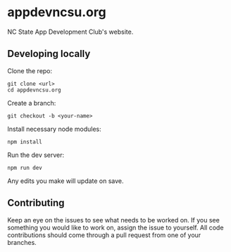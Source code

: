 # appdevncsu.org

NC State App Development Club's website.

## Developing locally

Clone the repo:

```
git clone <url>
cd appdevncsu.org
```

Create a branch:

```
git checkout -b <your-name>
```

Install necessary node modules:

```
npm install
```

Run the dev server:

```
npm run dev
```

Any edits you make will update on save.

## Contributing

Keep an eye on the issues to see what needs to be worked on. If you see something you would like to work on,
assign the issue to yourself. All code contributions should come through a pull request from one of your branches.
